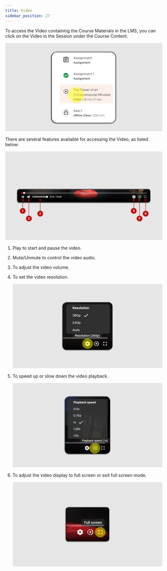 ```yaml
---
title: Video
sidebar_position: 27
---
```

To access the Video containing the Course Materials in the LMS, you can click on the Video in the Session under the Course Content.

![](/img/vid-skills-eng_1.png)

There are several features available for accessing the Video, as listed below:

![](/img/vid-skills-eng_2.png)

1. Play to start and pause the video.
2. Mute/Unmute to control the video audio.
3. To adjust the video volume.
4. To set the video resolution.

   ![](/img/vid-skills-eng_3.png)
5. To speed up or slow down the video playback.

   ![](/img/vid-skills-eng_4.png)
6. To adjust the video display to full screen or exit full screen mode.

   ![](/img/vid-skills-eng_5.png)
